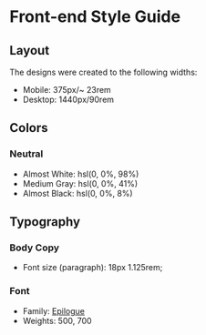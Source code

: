 # Front-end Style Guide

## Layout

The designs were created to the following widths:

- Mobile: 375px/~ 23rem
- Desktop: 1440px/90rem

## Colors

### Neutral

- Almost White: hsl(0, 0%, 98%)
- Medium Gray: hsl(0, 0%, 41%)
- Almost Black: hsl(0, 0%, 8%)

## Typography

### Body Copy

- Font size (paragraph): 18px 1.125rem;

### Font

- Family: [Epilogue](https://fonts.google.com/specimen/Epilogue)
- Weights: 500, 700
